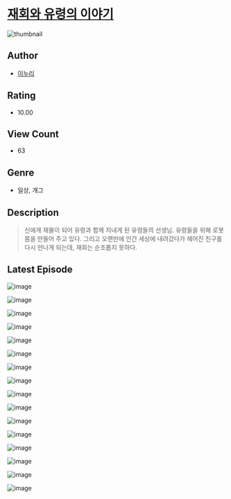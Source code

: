 # [재회와 유령의 이야기](https://comic.naver.com/bestChallenge/list?titleId=810285)
![thumbnail](https://image-comic.pstatic.net/user_contents_data/challenge_comic/2023/05/23/upload_3559028103792911417_480x623.jpeg)

## Author
- [이누리](https://comic.naver.com/artistTitle?id=366856)

## Rating
- 10.00

## View Count
- 63

## Genre
- 일상, 개그

## Description
> 신에게 재물이 되어 유령과 함께 지내게 된 유령들의 선생님. 유령들을 위해 로봇 몸을 만들어 주고 있다. 그리고 오랜만에 인간 세상에 내려갔다가 헤어진 친구를 다시 만나게 되는데, 재회는 순조롭지 못하다.


## Latest Episode
![image](https://image-comic.pstatic.net/user_contents_data/challenge_comic/2023/05/23/366856/upload_3760897352918197300.jpeg)

![image](https://image-comic.pstatic.net/user_contents_data/challenge_comic/2023/05/23/366856/upload_7161113941150609458.jpeg)

![image](https://image-comic.pstatic.net/user_contents_data/challenge_comic/2023/05/23/366856/upload_4049974357314975799.jpeg)

![image](https://image-comic.pstatic.net/user_contents_data/challenge_comic/2023/05/23/366856/upload_7148163927572492854.jpeg)

![image](https://image-comic.pstatic.net/user_contents_data/challenge_comic/2023/05/23/366856/upload_3487021297877148001.jpeg)

![image](https://image-comic.pstatic.net/user_contents_data/challenge_comic/2023/05/23/366856/upload_7219329792765670968.jpeg)

![image](https://image-comic.pstatic.net/user_contents_data/challenge_comic/2023/05/23/366856/upload_3977301010948436528.jpeg)

![image](https://image-comic.pstatic.net/user_contents_data/challenge_comic/2023/05/23/366856/upload_3904732173296875365.jpeg)

![image](https://image-comic.pstatic.net/user_contents_data/challenge_comic/2023/05/23/366856/upload_3761409711626794337.jpeg)

![image](https://image-comic.pstatic.net/user_contents_data/challenge_comic/2023/05/23/366856/upload_3904959956934539312.jpeg)

![image](https://image-comic.pstatic.net/user_contents_data/challenge_comic/2023/05/23/366856/upload_4121410692135204707.jpeg)

![image](https://image-comic.pstatic.net/user_contents_data/challenge_comic/2023/05/23/366856/upload_7233734507486524215.jpeg)

![image](https://image-comic.pstatic.net/user_contents_data/challenge_comic/2023/05/23/366856/upload_3702579255442759987.jpeg)

![image](https://image-comic.pstatic.net/user_contents_data/challenge_comic/2023/05/23/366856/upload_4049406978397648484.jpeg)

![image](https://image-comic.pstatic.net/user_contents_data/challenge_comic/2023/05/23/366856/upload_4134643323957044324.jpeg)

![image](https://image-comic.pstatic.net/user_contents_data/challenge_comic/2023/05/23/366856/upload_7233965614542840628.jpeg)
